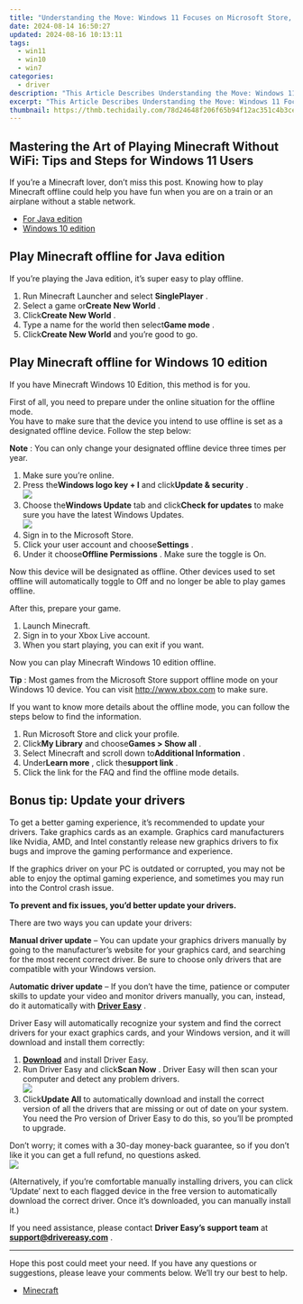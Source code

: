 ```yaml
---
title: "Understanding the Move: Windows 11 Focuses on Microsoft Store, Limiting Traditional Desktop App Support (Win32)"
date: 2024-08-14 16:50:27
updated: 2024-08-16 10:13:11
tags:
  - win11
  - win10
  - win7
categories:
  - driver
description: "This Article Describes Understanding the Move: Windows 11 Focuses on Microsoft Store, Limiting Traditional Desktop App Support (Win32)"
excerpt: "This Article Describes Understanding the Move: Windows 11 Focuses on Microsoft Store, Limiting Traditional Desktop App Support (Win32)"
thumbnail: https://thmb.techidaily.com/78d24648f206f65b94f12ac351c4b3ce727b02ece4c292665e0f6b95fb5f60be.jpg
---
```


## Mastering the Art of Playing Minecraft Without WiFi: Tips and Steps for Windows 11 Users

If you’re a Minecraft lover, don’t miss this post. Knowing how to play Minecraft offline could help you have fun when you are on a train or an airplane without a stable network.

* [For Java edition](https://tools.techidaily.com/drivereasy/download/)
* [Windows 10 edition](https://tools.techidaily.com/drivereasy/download/)

## Play Minecraft offline for Java edition

 If you’re playing the Java edition, it’s super easy to play offline.

1. Run Minecraft Launcher and select **SinglePlayer**  .
2. Select a game or**Create New World** .
3. Click**Create New World** .
4. Type a name for the world then select**Game mode** .
5. Click**Create New World** and you’re good to go.

## Play Minecraft offline for Windows 10 edition

If you have Minecraft Windows 10 Edition, this method is for you.

 First of all, you need to prepare under the online situation for the offline mode.  
 You have to make sure that the device you intend to use offline is set as a designated offline device. Follow the step below:

**Note** : You can only change your designated offline device three times per year.

1. Make sure you’re online.
2. Press the**Windows logo key + I** and click**Update & security** .  
![](https://images.drivereasy.com/wp-content/uploads/2019/11/update-1.jpg)
3. Choose the**Windows Update** tab and click**Check for updates** to make sure you have the latest Windows Updates.  
![](https://images.drivereasy.com/wp-content/uploads/2019/09/update.jpg)
4. Sign in to the Microsoft Store.
5. Click your user account and choose**Settings** .
6. Under it choose**Offline Permissions** . Make sure the toggle is On.

 Now this device will be designated as offline. Other devices used to set offline will automatically toggle to Off and no longer be able to play games offline.

After this, prepare your game.

1. Launch Minecraft.
2. Sign in to your Xbox Live account.
3. When you start playing, you can exit if you want.

Now you can play Minecraft Windows 10 edition offline.

**Tip** : Most games from the Microsoft Store support offline mode on your Windows 10 device. You can visit <http://www.xbox.com> to make sure.

 If you want to know more details about the offline mode, you can follow the steps below to find the information.

1. Run Microsoft Store and click your profile.
2. Click**My Library** and choose**Games > Show all** .
3. Select Minecraft and scroll down to**Additional Information** .
4. Under**Learn more** , click the**support link** .
5. Click the link for the FAQ and find the offline mode details.

## Bonus tip: Update your drivers

 To get a better gaming experience, it’s recommended to update your drivers. Take graphics cards as an example. Graphics card manufacturers like Nvidia, AMD, and Intel constantly release new graphics drivers to fix bugs and improve the gaming performance and experience.

 If the graphics driver on your PC is outdated or corrupted, you may not be able to enjoy the optimal gaming experience, and sometimes you may run into the Control crash issue.

 **To prevent and fix issues, you’d better update your drivers.**

There are two ways you can update your drivers:

**Manual driver update** – You can update your graphics drivers manually by going to the manufacturer’s website for your graphics card, and searching for the most recent correct driver. Be sure to choose only drivers that are compatible with your Windows version.

 A**utomatic driver update** – If you don’t have the time, patience or computer skills to update your video and monitor drivers manually, you can, instead, do it automatically with **[Driver Easy](https://tools.techidaily.com/drivereasy/download/)**  .

 Driver Easy will automatically recognize your system and find the correct drivers for your exact graphics cards, and your Windows version, and it will download and install them correctly:

1. **[Download](https://tools.techidaily.com/drivereasy/download/)**  and install Driver Easy.
2. Run Driver Easy and click**Scan Now** . Driver Easy will then scan your computer and detect any problem drivers.  
![](https://images.drivereasy.com/wp-content/uploads/2019/08/DE-scan-screen.png)
3. Click**Update All** to automatically download and install the correct version of all the drivers that are missing or out of date on your system. You need the Pro version of Driver Easy to do this, so you’ll be prompted to upgrade.  

 Don’t worry; it comes with a 30-day money-back guarantee, so if you don’t like it you can get a full refund, no questions asked.  
![](https://images.drivereasy.com/wp-content/uploads/2019/08/DE-Update-all-drivers.png)  

 (Alternatively, if you’re comfortable manually installing drivers, you can click ‘Update’ next to each flagged device in the free version to automatically download the correct driver. Once it’s downloaded, you can manually install it.)

 If you need assistance, please contact **Driver Easy’s support team** at **[support@drivereasy.com](https://tools.techidaily.com/drivereasy/download/)**  .

---

 Hope this post could meet your need. If you have any questions or suggestions, please leave your comments below. We’ll try our best to help.

* [Minecraft](https://tools.techidaily.com/drivereasy/download/)

<ins class="adsbygoogle"
     style="display:block"
     data-ad-format="autorelaxed"
     data-ad-client="ca-pub-7571918770474297"
     data-ad-slot="1223367746"></ins>



<ins class="adsbygoogle"
     style="display:block"
     data-ad-client="ca-pub-7571918770474297"
     data-ad-slot="8358498916"
     data-ad-format="auto"
     data-full-width-responsive="true"></ins>
